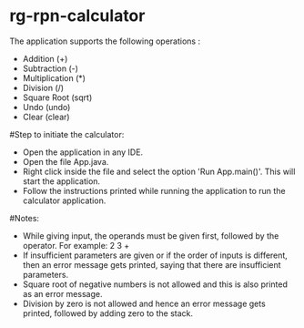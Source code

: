 # rg-rpn-calculator

The application supports the following operations :

* Addition (+)
* Subtraction (-)
* Multiplication (*)
* Division (/)
* Square Root (sqrt)
* Undo (undo)
* Clear (clear)

#Step to initiate the calculator:

* Open the application in any IDE.
* Open the file App.java.
* Right click inside the file and select the option 'Run App.main()'. This will start the application.
* Follow the instructions printed while running the application to run the calculator application.
  
#Notes:

* While giving input, the operands must be given first, followed by the operator. For example: 2 3 +
* If insufficient parameters are given or if the order of inputs is different, then an error message gets printed, saying that there are insufficient parameters.
* Square root of negative numbers is not allowed and this is also printed as an error message.
* Division by zero is not allowed and hence an error message gets printed, followed by adding zero to the stack.